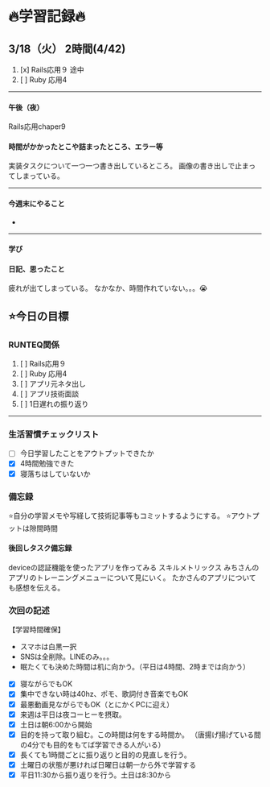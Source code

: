 # 🔥学習記録🔥
## 3/18（火） 2時間(4/42)
1. [x] Rails応用９ 途中
2. [ ] Ruby 応用4
***
#### 午後（夜）
Rails応用chaper9
#### 時間がかかったとこや詰まったところ、エラー等
実装タスクについて一つ一つ書き出しているところ。
画像の書き出しで止まってしまっている。

***
#### 今週末にやること
-
***
#### 学び


#### 日記、思ったこと
疲れが出てしまっている。
なかなか、時間作れていない。。。😭

## ⭐️今日の目標
### RUNTEQ関係
1. [ ] Rails応用９ 
2. [ ] Ruby 応用4
3. [ ] アプリ元ネタ出し
4. [ ] アプリ技術面談
5. [ ] 1日遅れの振り返り

***


### 生活習慣チェックリスト
- [ ] 今日学習したことをアウトプットできたか
- [x] 4時間勉強できた
- [x] 寝落ちはしていないか

### 備忘録
⭐️自分の学習メモや写経して技術記事等もコミットするようにする。
⭐️アウトプットは隙間時間

#### 後回しタスク備忘録
deviceの認証機能を使ったアプリを作ってみる
スキルメトリックス
みちさんのアプリのトレーニングメニューについて見にいく。
たかさんのアプリについても感想を伝える。


### 次回の記述
【学習時間確保】
- スマホは白黒一択
- SNSは全削除。LINEのみ。。。
- 眠たくても決めた時間は机に向かう。（平日は4時間、2時までは向かう）
- [x] 寝ながらでもOK
- [x] 集中できない時は40hz、ポモ、歌詞付き音楽でもOK
- [x] 最悪動画見ながらでもOK（とにかくPCに迎え）
- [x] 来週は平日は夜コーヒーを摂取。
- [x] 土日は朝6:00から開始
- [x] 目的を持って取り組む。この時間は何をする時間か。
（唐揚げ揚げている間の4分でも目的をもてば学習できる人がいる）
- [x] 長くても1時間ごとに振り返りと目的の見直しを行う。
- [x] 土曜日の状態が悪ければ日曜日は朝一から外で学習する
- [x] 平日11:30から振り返りを行う。土日は8:30から
